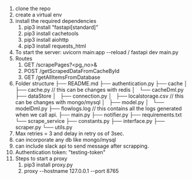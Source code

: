 1. clone the repo
2. create a virtual env
3. install the required dependencies 
    1. pip3 install "fastapi[standard]"
    2. pip3 install cachetools
    3. pip3 install aiohttp
    4. pip3 install requests_html
4. To start the server: uvicorn main:app --reload / fastapi dev main.py 
5. Routes
    1. GET /scrapePages?<pg_no>&<proxy>
    2. POST /getScrapedDataFromCacheById
    3. GET /getAllItemsFromDatabase
6. Folder structure
    ├── README.md
    ├── authentication.py
    ├── cache
    │   ├── cache.py    // this can be changes with redis
    │   └── cacheDml.py
    ├── dataStore
    │   ├── connection.py
    │   ├── localstorage.csv    // this can be changes with mongo/mysql
    │   ├── model.py
    │   └── modelDml.py
    ├── flowlogs.log    // this contains all the logs generated when we call api.
    ├── main.py
    ├── notifier.py
    ├── requirements.txt
    └── scrape_service
        ├── constants.py
        ├── interface.py
        ├── scraper.py
        └── utils.py
7. Max retries = 3 and delay in retry os of 3sec.
8. can incorporate any db like mongo/mysql
9. can include slack api to send message after scrapping.
10. Authentication token: "testing-token"
11. Steps to start a proxy
    1. pip3 install proxy.py
    2. proxy --hostname 127.0.0.1 --port 8765

